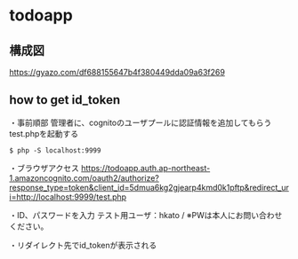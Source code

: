 # todoapp

## 構成図
https://gyazo.com/df688155647b4f380449dda09a63f269

## how to get id_token
・事前順部
管理者に、cognitoのユーザプールに認証情報を追加してもらう
test.phpを起動する
```
$ php -S localhost:9999
```

・ブラウザアクセス
https://todoapp.auth.ap-northeast-1.amazoncognito.com/oauth2/authorize?response_type=token&client_id=5dmua6kg2gjearp4kmd0k1pftp&redirect_uri=http://localhost:9999/test.php

・ID、パスワードを入力
テスト用ユーザ：hkato / ※PWは本人にお問い合わせください。

・リダイレクト先でid_tokenが表示される